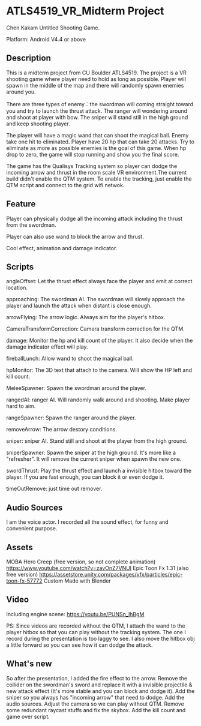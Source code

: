 # ATLS4519_VR_Midterm Project

Chen Kakam
Untitled Shooting Game.

Platform: Android V4.4 or above

## Description
This is a midterm project from CU Boulder ATLS4519. The project is a VR shooting game where player need to hold as long as possible. Player will spawn in the middle of the map and there will randomly spawn enemies around you. 

There are three types of enemy：the swordman will coming straight toward you and try to launch the thrust attack. The ranger will wondering around and shoot at player with bow. The sniper will stand still in the high ground and keep shooting player. 

The player will have a magic wand that can shoot the magical ball. Enemy take one hit to eliminated. Player have 20 hp that can take 20 attacks. Try to eliminate as more as possible enemies is the goal of this game. When hp drop to zero, the game will stop running and show you the final score.

The game has the Qualisys Tracking system so player can dodge the incoming arrow and thrust in the room scale VR environment.The current build didn't enable the QTM system. To enable the tracking, just enable the QTM script and connect to the grid wifi netwok.

## Feature
Player can physically dodge all the incoming attack including the thrust from the swordman.

Player can also use wand to block the arrow and thrust.

Cool effect, animation and damage indicator.

## Scripts
angleOffset: Let the thrust effect always face the player and emit at correct location.

approaching: The swordman AI. The swordman will slowly approach the player and launch the attack when distant is close enough.

arrowFlying: The arrow logic. Always aim for the player's hitbox.

CameraTransformCorrection: Camera transform correction for the QTM.

damage: Monitor the hp and kill count of the player. It also decide when the damage indicator effect will play.

fireballLunch: Allow wand to shoot the magical ball.

hpMonitor: The 3D text that attach to the camera. Will show the HP left and kill count.

MeleeSpawner: Spawn the swordman around the player.

rangedAI: ranger AI. Will randomly walk around and shooting. Make player hard to aim.

rangeSpawner: Spawn the ranger around the player.

removeArrow: The arrow destory conditions.

sniper: sniper AI. Stand still and shoot at the player from the high ground.

sniperSpawner: Spawn the sniper at the high ground. It's more like a "refresher". It will remove the current sniper when spawn the new one.

swordThrust: Play the thrust effect and launch a invisible hitbox toward the player. If you are fast enough, you can block it or even dodge it.

timeOutRemove: just time out remover.

## Audio Sources
I am the voice actor. I recorded all the sound effect, for funny and convenient purpose.

## Assets
MOBA Hero Creep (free version, so not complete animation) https://www.youtube.com/watch?v=zavOnZ7VNUI
Epic Toon Fx 1.31 (also free version) https://assetstore.unity.com/packages/vfx/particles/epic-toon-fx-57772
Custom Made with Blender

## Video
Including engine scene: https://youtu.be/PUNSn_lhBgM

PS: Since videos are recorded without the QTM, I attach the wand to the player hitbox so that you can play without the tracking system. The one I record during the presentation is too laggy to see. I also move the hitbox obj a little forward so you can see how it can dodge the attack.

## What's new
So after the presentation, I added the fire effect to the arrow. Remove the collider on the swordman's sword and replace it with a invisible projectile & new attack effect (It's more stable and you can block and dodge it). Add the sniper so you always has "incoming arrow" that need to dodge. Add the audio sources. Adjust the camera so we can play without QTM. Remove some redundant raycast stuffs and fix the skybox. Add the kill count and game over script.



